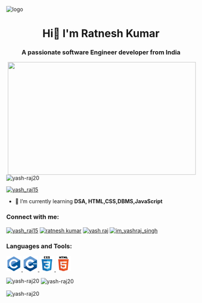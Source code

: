 ![logo](https://media.licdn.com/dms/image/D4D16AQG9AY7Lmw1Nag/profile-displaybackgroundimage-shrink_350_1400/0/1681584437832?e=1695859200&v=beta&t=o5pNR6lcNsPV2NCcQohkPb2rfI7E4mQIci4IQgNtz94)
<h1 align="center">Hi👋 I'm Ratnesh Kumar</h1>
<h3 align="center">A passionate software Engineer developer from India</h3>

<img align="right" width="500" height="300" src="https://www.google.com/url?sa=i&url=https%3A%2F%2Fdesktime.com%2Fblog%2Fchatgpt-use-at-work&psig=AOvVaw2UbLb2EgZ8L-DjNeEwwiEV&ust=1699611495107000&source=images&cd=vfe&opi=89978449&ved=0CBIQjRxqFwoTCLiL6qzYtoIDFQAAAAAdAAAAABAl">

<p align="left"> <img src="https://komarev.com/ghpvc/?username=yash-raj20&label=Profile%20views&color=0e75b6&style=flat" alt="yash-raj20" /> </p>

<p align="left"> <a href="https://twitter.com/yash_raj15" target="blank"><img src="https://img.shields.io/twitter/follow/yash_raj15?logo=twitter&style=for-the-badge" alt="yash_raj15" /></a> </p>

- 🌱 I’m currently learning **DSA, HTML,CSS,DBMS,JavaScript**

<h3 align="left">Connect with me:</h3>
<p align="left">
<a href="https://twitter.com/yash_raj15" target="blank"><img align="center" src="https://raw.githubusercontent.com/rahuldkjain/github-profile-readme-generator/master/src/images/icons/Social/twitter.svg" alt="yash_raj15" height="30" width="40" /></a>
<a href="https://linkedin.com/in/ratnesh kumar" target="blank"><img align="center" src="https://raw.githubusercontent.com/rahuldkjain/github-profile-readme-generator/master/src/images/icons/Social/linked-in-alt.svg" alt="ratnesh kumar" height="30" width="40" /></a>
<a href="https://fb.com/yash raj" target="blank"><img align="center" src="https://raw.githubusercontent.com/rahuldkjain/github-profile-readme-generator/master/src/images/icons/Social/facebook.svg" alt="yash raj" height="30" width="40" /></a>
<a href="https://instagram.com/im_yashraj_singh" target="blank"><img align="center" src="https://raw.githubusercontent.com/rahuldkjain/github-profile-readme-generator/master/src/images/icons/Social/instagram.svg" alt="im_yashraj_singh" height="30" width="40" /></a>
</p>

<h3 align="left">Languages and Tools:</h3>
<p align="left"> <a href="https://www.cprogramming.com/" target="_blank" rel="noreferrer"> <img src="https://raw.githubusercontent.com/devicons/devicon/master/icons/c/c-original.svg" alt="c" width="40" height="40"/> </a> <a href="https://www.w3schools.com/cpp/" target="_blank" rel="noreferrer"> <img src="https://raw.githubusercontent.com/devicons/devicon/master/icons/cplusplus/cplusplus-original.svg" alt="cplusplus" width="40" height="40"/> </a> <a href="https://www.w3schools.com/css/" target="_blank" rel="noreferrer"> <img src="https://raw.githubusercontent.com/devicons/devicon/master/icons/css3/css3-original-wordmark.svg" alt="css3" width="40" height="40"/> </a> <a href="https://www.w3.org/html/" target="_blank" rel="noreferrer"> <img src="https://raw.githubusercontent.com/devicons/devicon/master/icons/html5/html5-original-wordmark.svg" alt="html5" width="40" height="40"/> </a> </p>

<p><img align="left" src="https://github-readme-stats.vercel.app/api/top-langs?username=yash-raj20&show_icons=true&locale=en&layout=compact" alt="yash-raj20" /></p>

<p>&nbsp;<img align="center" src="https://github-readme-stats.vercel.app/api?username=yash-raj20&show_icons=true&locale=en" alt="yash-raj20" /></p>

<p><img align="center" src="https://github-readme-streak-stats.herokuapp.com/?user=yash-raj20&" alt="yash-raj20" /></p>
